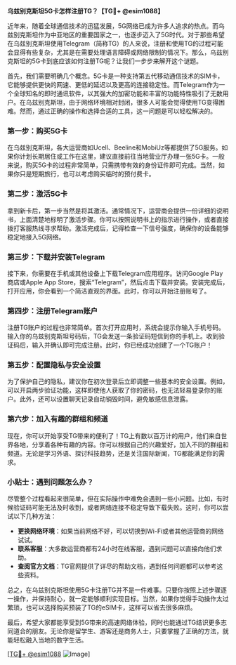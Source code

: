 **乌兹别克斯坦5G卡怎样注册TG？【TG💪+ @esim1088】**

近年来，随着全球通信技术的迅猛发展，5G网络已成为许多人追求的热点。而乌兹别克斯坦作为中亚地区的重要国家之一，也逐步迈入了5G时代。对于那些希望在乌兹别克斯坦使用Telegram（简称TG）的人来说，注册和使用TG的过程可能会显得有些复杂，尤其是在需要处理语言障碍或网络限制的情况下。那么，乌兹别克斯坦的5G卡到底应该如何注册TG呢？让我们一步步来解开这个谜题。

首先，我们需要明确几个概念。5G卡是一种支持第五代移动通信技术的SIM卡，它能够提供更快的网速、更低的延迟以及更高的连接稳定性。而Telegram作为一个全球知名的即时通讯软件，以其强大的加密功能和丰富的功能特性吸引了无数用户。在乌兹别克斯坦，由于网络环境相对封闭，很多人可能会觉得使用TG变得困难。然而，通过正确的操作和选择合适的工具，这一问题是可以轻松解决的。

### 第一步：购买5G卡

在乌兹别克斯坦，各大运营商如Ucell、Beeline和MobiUz等都提供了5G服务。如果你计划长期居住或工作在这里，建议直接前往当地营业厅办理一张5G卡。一般来说，购买5G卡的过程非常简单，只需携带有效的身份证件即可完成。当然，如果你只是短期旅行，也可以考虑购买临时的预付费卡。

### 第二步：激活5G卡

拿到新卡后，第一步当然是将其激活。通常情况下，运营商会提供一份详细的说明书，上面清楚地标明了激活步骤。你可以按照说明书上的指示进行操作，或者直接拨打客服热线寻求帮助。激活完成后，记得检查一下信号强度，确保你的设备能够稳定地接入5G网络。

### 第三步：下载并安装Telegram

接下来，你需要在手机或其他设备上下载Telegram应用程序。访问Google Play商店或Apple App Store，搜索“Telegram”，然后点击下载并安装。安装完成后，打开应用，你会看到一个简洁直观的界面。此时，你可以开始注册账号了。

### 第四步：注册Telegram账户

注册TG账户的过程也非常简单。首次打开应用时，系统会提示你输入手机号码。输入你的乌兹别克斯坦号码后，TG会发送一条验证码短信到你的手机上。收到验证码后，输入并确认即可完成注册。此时，你已经成功创建了一个TG账户！

### 第五步：配置隐私与安全设置

为了保护自己的隐私，建议你在初次登录后立即调整一些基本的安全设置。例如，可以开启两步验证功能，这样即使他人获取了你的密码，也无法轻易登录你的账户。此外，还可以设置聊天记录自动销毁时间，避免敏感信息泄露。

### 第六步：加入有趣的群组和频道

现在，你可以开始享受TG带来的便利了！TG上有数以百万计的用户，他们来自世界各地，分享着各种有趣的内容。你可以根据自己的兴趣爱好，加入不同的群组和频道。无论是学习外语、探讨科技趋势，还是关注国际新闻，TG都能满足你的需求。

### 小贴士：遇到问题怎么办？

尽管整个过程看起来很简单，但在实际操作中难免会遇到一些小问题。比如，有时候验证码可能无法及时收到，或者网络连接不稳定导致下载失败。这时，你可以尝试以下几种方法：

- **更换网络环境**：如果当前网络不好，可以切换到Wi-Fi或者其他运营商的网络试试。
- **联系客服**：大多数运营商都有24小时在线客服，遇到问题可以直接向他们求助。
- **查阅官方文档**：TG官网提供了详尽的帮助文档，遇到任何问题都可以参考这些资料。

总之，在乌兹别克斯坦使用5G卡注册TG并不是一件难事。只要你按照上述步骤逐一操作，并保持耐心，就一定能够顺利实现目标。当然，如果你觉得手动操作太过繁琐，也可以选择购买预装了TG的eSIM卡，这样可以省去很多麻烦。

最后，希望大家都能享受到5G带来的高速网络体验，同时也能通过TG结识更多志同道合的朋友。无论你是留学生、游客还是商务人士，只要掌握了正确的方法，就能轻松融入当地的数字生活。

[[TG💪+ @esim1088](https://t.me/s/esim1088) ![Image](https://i.postimg.cc/4NQfJmqS/Snipaste-2025-05-13-00-14-12.png)]